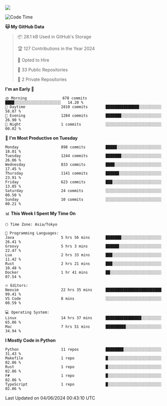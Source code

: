 ![](https://komarev.com/ghpvc/?username=kitagawa-hr)

<!--START_SECTION:waka-->
![Code Time](http://img.shields.io/badge/Code%20Time-846%20hrs-blue)

**🐱 My GitHub Data** 

> 📦 28.1 kB Used in GitHub's Storage 
 > 
> 🏆 127 Contributions in the Year 2024
 > 
> 💼 Opted to Hire
 > 
> 📜 33 Public Repositories 
 > 
> 🔑 2 Private Repositories 
 > 
**I'm an Early 🐤** 

```text
🌞 Morning                678 commits         ████░░░░░░░░░░░░░░░░░░░░░   14.20 % 
🌆 Daytime                2810 commits        ███████████████░░░░░░░░░░   58.87 % 
🌃 Evening                1284 commits        ███████░░░░░░░░░░░░░░░░░░   26.90 % 
🌙 Night                  1 commits           ░░░░░░░░░░░░░░░░░░░░░░░░░   00.02 % 
```
📅 **I'm Most Productive on Tuesday** 

```text
Monday                   898 commits         █████░░░░░░░░░░░░░░░░░░░░   18.81 % 
Tuesday                  1244 commits        ███████░░░░░░░░░░░░░░░░░░   26.06 % 
Wednesday                833 commits         ████░░░░░░░░░░░░░░░░░░░░░   17.45 % 
Thursday                 1141 commits        ██████░░░░░░░░░░░░░░░░░░░   23.91 % 
Friday                   623 commits         ███░░░░░░░░░░░░░░░░░░░░░░   13.05 % 
Saturday                 24 commits          ░░░░░░░░░░░░░░░░░░░░░░░░░   00.50 % 
Sunday                   10 commits          ░░░░░░░░░░░░░░░░░░░░░░░░░   00.21 % 
```


📊 **This Week I Spent My Time On** 

```text
🕑︎ Time Zone: Asia/Tokyo

💬 Programming Languages: 
Java                     5 hrs 56 mins       ███████░░░░░░░░░░░░░░░░░░   26.41 % 
Groovy                   5 hrs 3 mins        ██████░░░░░░░░░░░░░░░░░░░   22.47 % 
Lua                      2 hrs 33 mins       ███░░░░░░░░░░░░░░░░░░░░░░   11.42 % 
Rust                     2 hrs 21 mins       ███░░░░░░░░░░░░░░░░░░░░░░   10.48 % 
Docker                   1 hr 41 mins        ██░░░░░░░░░░░░░░░░░░░░░░░   07.54 % 

🔥 Editors: 
Neovim                   22 hrs 35 mins      █████████████████████████   99.41 % 
VS Code                  8 mins              ░░░░░░░░░░░░░░░░░░░░░░░░░   00.59 % 

💻 Operating System: 
Linux                    14 hrs 37 mins      ████████████████░░░░░░░░░   65.06 % 
Mac                      7 hrs 51 mins       █████████░░░░░░░░░░░░░░░░   34.94 % 
```

**I Mostly Code in Python** 

```text
Python                   11 repos            ████████░░░░░░░░░░░░░░░░░   31.43 % 
Makefile                 1 repo              █░░░░░░░░░░░░░░░░░░░░░░░░   02.86 % 
Rust                     1 repo              █░░░░░░░░░░░░░░░░░░░░░░░░   02.86 % 
F#                       1 repo              █░░░░░░░░░░░░░░░░░░░░░░░░   02.86 % 
TypeScript               1 repo              █░░░░░░░░░░░░░░░░░░░░░░░░   02.86 % 
```




 Last Updated on 04/06/2024 00:43:10 UTC
<!--END_SECTION:waka-->

